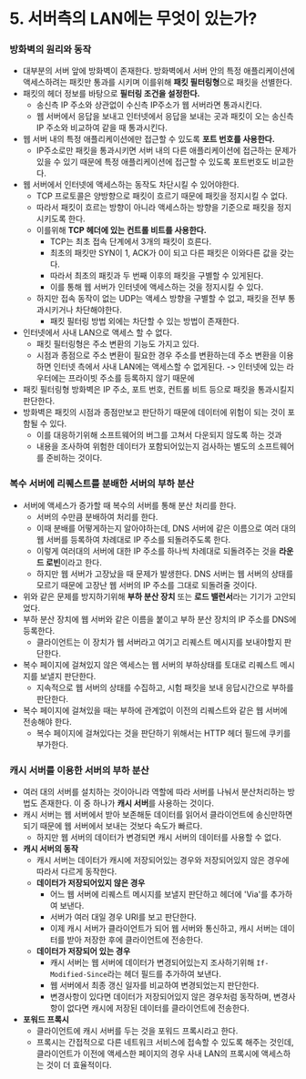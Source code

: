 # 5. 서버측의 LAN에는 무엇이 있는가?



### 방화벽의 원리와 동작

- 대부분의 서버 앞에 방화벽이 존재한다. 방화벽에서 서버 안의 특정 애플리케이션에 액세스하려는 패킷만 통과를 시키며 이를위해 **패킷 필터링형**으로 패킷을 선별한다.
- 패킷의 헤더 정보를 바탕으로 **필터링 조건을 설정한다.**
  - 송신측 IP 주소와 상관없이 수신측 IP주소가 웹 서버라면 통과시킨다.
  - 웹 서버에서 응답을 보내고 인터넷에서 응답을 보내는 곳과 패킷이 오는 송신측 IP 주소와 비교하여 같을 때 통과시킨다.
- 웹 서버 내의 특정 애플리케이션에만 접근할 수 있도록 **포트 번호를 사용한다.**
  - IP주소로만 패킷을 통과시키면 서버 내의 다른 애플리케이션에 접근하는 문제가 있을 수 있기 때문에 특정 애플리케이션에 접근할 수 있도록 포트번호도 비교한다.
- 웹 서버에서 인터넷에 액세스하는 동작도 차단시킬 수 있어야한다.
  - TCP 프로토콜은 양방향으로 패킷이 흐르기 때문에 패킷을 정지시킬 수 없다.
  - 따라서 패킷이 흐르는 방향이 아니라 액세스하는 방향을 기준으로 패킷을 정지시키도록 한다.
  - 이를위해 **TCP 헤더에 있는 컨트롤 비트를 사용한다.**
    - TCP는 최초 접속 단계에서 3개의 패킷이 흐른다.
    - 최초의 패킷만 SYN이 1, ACK가 0이 되고 다른 패킷은 이와다른 값을 갖는다.
    - 따라서 최초의 패킷과 두 번째 이후의 패킷을 구별할 수 있게된다.
    - 이를 통해 웹 서버가 인터넷에 액세스하는 것을 정지시킬 수 있다.
  - 하지만 접속 동작이 없는 UDP는 액세스 방향을 구별할 수 없고, 패킷을 전부 통과시키거나 차단해야한다. 
    - 패킷  필터링 방법 외에는 차단할 수 있는 방법이 존재한다.
- 인터넷에서 사내 LAN으로 액세스 할 수 없다.
  - 패킷 필터링형은 주소 변환의 기능도 가지고 있다. 
  - 시점과 종점으로 주소 변환이 필요한 경우 주소를 변환하는데 주소 변환을 이용하면 인터넷 측에서 사내 LAN에는 액세스할 수 없게된다. -> 인터넷에 있는 라우터에는 프라이빗 주소를 등록하지 않기 때문에
- 패킷 필터링형 방화벽은 IP 주소, 포트 번호, 컨트롤 비트 등으로 패킷을 통과시킬지 판단한다.
- 방화벽은 패킷의 시점과 종점만보고 판단하기 때문에 데이터에 위험이 되는 것이 포함될 수 있다.
  - 이를 대응하기위해 소프트웨어의 버그를 고쳐서 다운되지 않도록 하는 것과
  - 내용을 조사하여 위험한 데이터가 포함되어있는지 검사하는 별도의 소프트웨어를 준비하는 것이다.



### 복수 서버에 리퀘스트를 분배한 서버의 부하 분산

- 서버에 액세스가 증가할 때 복수의 서버를 통해 분산 처리를 한다.
  - 서버의 수만큼 분배하여 처리를 한다.
  - 이때 분배를 어떻게하는지 알아야하는데, DNS 서버에 같은 이름으로 여러 대의 웹 서버를 등록하여 차례대로 IP 주소를 되돌려주도록 한다.
  - 이렇게 여러대의 서버에 대한 IP 주소를 하나씩 차례대로 되돌려주는 것을 **라운드 로빈**이라고 한다.
  - 하지만 웹 서버가 고장났을 때 문제가 발생한다. DNS 서버는 웹 서버의 상태를 모르기 때문에 고장난 웹 서버의 IP 주소를 그대로 되돌려줄 것이다.
- 위와 같은 문제를 방지하기위해 **부하 분산 장치** 또는 **로드 밸런서**라는 기기가 고안되었다.
- 부하 분산 장치에 웹 서버와 같은 이름을 붙이고 부하 분산 장치의 IP 주소를 DNS에 등록한다.
  - 클라이언트는 이 장치가 웹 서버라고 여기고 리퀘스트 메시지를 보내야할지 판단한다.
- 복수 페이지에 걸쳐있지 않은 액세스는 웹 서버의 부하상태를 토대로 리퀘스트 메시지를 보낼지 판단한다.
  - 지속적으로 웹 서버의 상태를 수집하고, 시험 패킷을 보내 응답시간으로 부하를 판단한다.
- 복수 페이지에 걸쳐있을 때는 부하에 관계없이 이전의 리퀘스트와 같은 웹 서버에 전송해야 한다.
  - 복수 페이지에 걸쳐있다는 것을 판단하기 위해서는 HTTP 헤더 필드에 쿠키를 부가한다.



### 캐시 서버를 이용한 서버의 부하 분산

- 여러 대의 서버를 설치하는 것이아니라 역할에 따라 서버를 나눠서 분산처리하는 방법도 존재한다. 이 중 하나가 **캐시 서버**를 사용하는 것이다.
- 캐시 서버는 웹 서버에서 받아 보존해둔 데이터를 읽어서 클라이언트에 송신만하면 되기 때문에 웹 서버에서 보내는 것보다 속도가 빠르다.
  - 하지만 웹 서버의 데이터가 변경되면 캐시 서버의 데이터를 사용할 수 없다.
- **캐시 서버의 동작**
  - 캐시 서버는 데이터가 캐시에 저장되어있는 경우와 저장되어있지 않은 경우에 따라서 다르게 동작한다.
  - **데이터가 저장되어있지 않은 경우**
    - 어느 웹 서버에 리퀘스트 메시지를 보낼지 판단하고 헤더에 'Via'를 추가하여 보낸다.
    - 서버가 여러 대일 경우 URI를 보고 판단한다. 
    - 이제 캐시 서버가 클라이언트가 되어 웹 서버와 통신하고, 캐시 서버는 데이터를 받아 저장한 후에 클라이언트에 전송한다.
  - **데이터가 저장되어 있는 경우**
    - 캐시 서버는 웹 서버에 데이터가 변경되어있는지 조사하기위해 `If-Modified-Since`라는 헤더 필드를 추가하여 보낸다.
    - 웹 서버에서 최종 갱신 일자를 비교하여 변경되었는지 판단한다.
    - 변경사항이 있다면 데이터가 저장되어있지 않은 경우처럼 동작하며, 변경사항이 없다면 캐시에 저장된 데이터를 클라이언트에 전송한다.
- **포워드 프록시**
  - 클라이언트에 캐시 서버를 두는 것을 포워드 프록시라고 한다.
  - 프록시는 간접적으로 다른 네트워크 서비스에 접속할 수 있도록 해주는 것인데, 클라이언트가 이전에 액세스한 페이지의 경우 사내 LAN의 프록시에 액세스하는 것이 더 효율적이다.